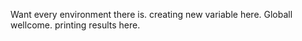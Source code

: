 Want every environment there is.
creating new variable here.
Globall wellcome.
printing results here.
